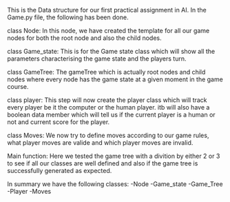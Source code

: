 This is the Data structure for our first practical assignment in AI. In the Game.py file, the following has been done.

class Node:
In this node, we have created the template for all our game nodes for both the root node and also the child nodes. 

class Game_state:
This is for the Game state class which will show all the parameters characterising the game state
and the players turn.

class GameTree:
The gameTree which is actually root nodes and child nodes where every node has the game state at a given moment in the game course.

class player:
This step will now create the player class which will track every player 
be it the computer or the human player. itb will also have a boolean data
member which will tell us if the current player is a human or not and current score for the player.

class Moves: 
We now try to define moves according to our game rules, what player moves are valide and which player moves are invalid.

Main function:
Here we tested the game tree with a divition by either 2 or 3 to see if all our classes are well defined and also if the 
game tree is successfully generated as expected.

In summary we have the following classes:
-Node
-Game_state
-Game_Tree
-Player
-Moves
